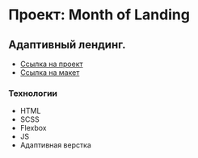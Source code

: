 # Проект: Month of Landing
## Адаптивный лендинг.
- [Ссылка на проект](https://odnimslovom.github.io/month-of-landing/)
- [Ссылка на макет](https://www.figma.com/file/G3UWFlQmNtNs67751YiDH2/Month-of-Landings_external-link?node-id=0%3A1)
### Технологии
* HTML
* SCSS
* Flexbox
* JS
* Адаптивная верстка

